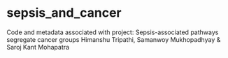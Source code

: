 # sepsis_and_cancer
Code and metadata associated with project: Sepsis-associated pathways segregate cancer groups Himanshu Tripathi, Samanwoy Mukhopadhyay &amp; Saroj Kant Mohapatra
